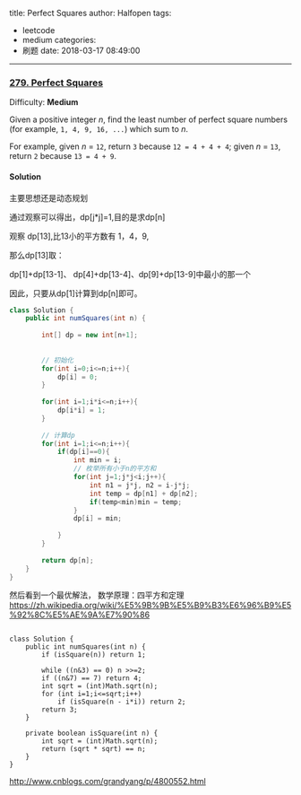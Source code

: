 title: Perfect Squares
author: Halfopen
tags:
  - leetcode
  - medium
categories:
  - 刷题
date: 2018-03-17 08:49:00
---
### [279\. Perfect Squares](https://leetcode.com/problems/perfect-squares/description/)

Difficulty: **Medium**



Given a positive integer _n_, find the least number of perfect square numbers (for example, `1, 4, 9, 16, ...`) which sum to _n_.

For example, given _n_ = `12`, return `3` because `12 = 4 + 4 + 4`; given _n_ = `13`, return `2` because `13 = 4 + 9`.





#### Solution

主要思想还是动态规划

通过观察可以得出，dp[j*j]=1,目的是求dp[n]

观察 dp[13],比13小的平方数有 1，4，9,

那么dp[13]取：

dp[1]+dp[13-1]、 dp[4]+dp[13-4]、dp[9]+dp[13-9]中最小的那一个

因此，只要从dp[1]计算到dp[n]即可。

```java
class Solution {
    public int numSquares(int n) {
        
        int[] dp = new int[n+1];
        
        
        // 初始化
        for(int i=0;i<=n;i++){
            dp[i] = 0;
        }
        
        for(int i=1;i*i<=n;i++){
            dp[i*i] = 1;
        }
        
        // 计算dp
        for(int i=1;i<=n;i++){
            if(dp[i]==0){
                int min = i;
                // 枚举所有小于n的平方和
                for(int j=1;j*j<i;j++){
                    int n1 = j*j, n2 = i-j*j;
                    int temp = dp[n1] + dp[n2];
                    if(temp<min)min = temp;
                }
                dp[i] = min;
                
            }
        }
        
        return dp[n];
    }
}


```

然后看到一个最优解法， 数学原理：四平方和定理 https://zh.wikipedia.org/wiki/%E5%9B%9B%E5%B9%B3%E6%96%B9%E5%92%8C%E5%AE%9A%E7%90%86


```

class Solution {
    public int numSquares(int n) {
        if (isSquare(n)) return 1;

        while ((n&3) == 0) n >>=2;
        if ((n&7) == 7) return 4;
        int sqrt = (int)Math.sqrt(n);
        for (int i=1;i<=sqrt;i++) 
            if (isSquare(n - i*i)) return 2;
        return 3;
    }

    private boolean isSquare(int n) {
        int sqrt = (int)Math.sqrt(n);
        return (sqrt * sqrt) == n;
    }
}
```

http://www.cnblogs.com/grandyang/p/4800552.html